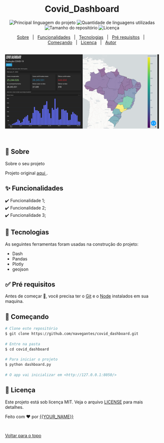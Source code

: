 

<h1 align="center">Covid_Dashboard</h1> 

<p align="center">
  <img alt="Principal linguagem do projeto" src="https://img.shields.io/github/languages/top/navegantes/covid_dashboard?color=56BEB8">

  <img alt="Quantidade de linguagens utilizadas" src="https://img.shields.io/github/languages/count/navegantes/covid_dashboard?color=56BEB8">

  <img alt="Tamanho do repositório" src="https://img.shields.io/github/repo-size/navegantes/covid_dashboard?color=56BEB8">

  <img alt="Licença" src="https://img.shields.io/github/license/navegantes/covid_dashboard?color=56BEB8">

  <!-- <img alt="Github issues" src="https://img.shields.io/github/issues/{{YOUR_GITHUB_USERNAME}}/covid_dashboard?color=56BEB8" /> -->

  <!-- <img alt="Github forks" src="https://img.shields.io/github/forks/{{YOUR_GITHUB_USERNAME}}/covid_dashboard?color=56BEB8" /> -->

  <!-- <img alt="Github stars" src="https://img.shields.io/github/stars/{{YOUR_GITHUB_USERNAME}}/covid_dashboard?color=56BEB8" /> -->
</p>

<!-- Status -->

<!-- <h4 align="center"> 
	🚧  Covid_Dashboard 🚀 Em construção...  🚧
</h4> 

<hr> -->

<p align="center">
  <a href="#dart-sobre">Sobre</a> &#xa0; | &#xa0; 
  <a href="#sparkles-funcionalidades">Funcionalidades</a> &#xa0; | &#xa0;
  <a href="#rocket-tecnologias">Tecnologias</a> &#xa0; | &#xa0;
  <a href="#white_check_mark-pré-requisitos">Pré requisitos</a> &#xa0; | &#xa0;
  <a href="#checkered_flag-começando">Começando</a> &#xa0; | &#xa0;
  <a href="#memo-licença">Licença</a> &#xa0; | &#xa0;
  <a href="https://github.com/navegantes" target="_blank">Autor</a>
</p>
<br>

<div align="center" id="top"> 
  <img src="./assets/Screenshot.png" alt="Covid_Dashboard" />
  
  &#xa0;
  <!-- <a href="https://covid_dashboard.netlify.com">Demo</a> -->
</div>

## 🎯 Sobre ##

Sobre o seu projeto

Projeto original <a href="https://asimov.academy/criando-mapas-interativos-com-python/" target="_blank"> aqui </a>.

## ✨ Funcionalidades ##

✔️ Funcionalidade 1;\
✔️ Funcionalidade 2;\
✔️ Funcionalidade 3;

## 🚀 Tecnologias ##

As seguintes ferramentas foram usadas na construção do projeto:

- Dash
- Pandas
- Plotly
- geojson

## ✅ Pré requisitos ##

Antes de começar 🏁, você precisa ter o [Git](https://git-scm.com) e o [Node](https://nodejs.org/en/) instalados em sua maquina.

## 🏁 Começando ##

```bash
# Clone este repositório
$ git clone https://github.com/navegantes/covid_dashboard.git

# Entre na pasta
$ cd covid_dashboard

# Para iniciar o projeto
$ python dashboard.py

# O app vai inicializar em <http://127.0.0.1:8050/>
```

## 📝 Licença ##

Este projeto está sob licença MIT. Veja o arquivo [LICENSE](LICENSE.md) para mais detalhes.


Feito com ❤️ por <a href="https://github.com/{{YOUR_GITHUB_USERNAME}}" target="_blank">{{YOUR_NAME}}</a>

&#xa0;

<a href="#top">Voltar para o topo</a>

